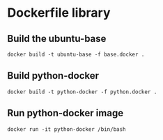 # Dockerfile library

## Build the ubuntu-base

    docker build -t ubuntu-base -f base.docker .

## Build python-docker

    docker build -t python-docker -f python.docker .

## Run python-docker image

    docker run -it python-docker /bin/bash
